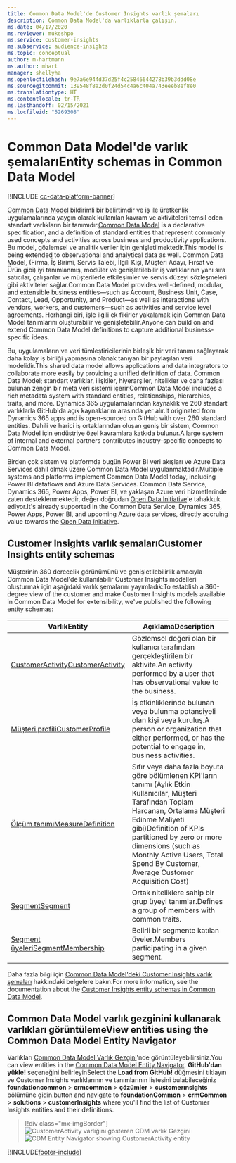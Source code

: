 ```yaml
---
title: Common Data Model'de Customer Insights varlık şemaları
description: Common Data Model'da varlıklarla çalışın.
ms.date: 04/17/2020
ms.reviewer: mukeshpo
ms.service: customer-insights
ms.subservice: audience-insights
ms.topic: conceptual
author: m-hartmann
ms.author: mhart
manager: shellyha
ms.openlocfilehash: 9e7a6e944d37d25f4c25846644278b39b3ddd08e
ms.sourcegitcommit: 139548f8a2d0f24d54c4a6c404a743eeeb8ef8e0
ms.translationtype: HT
ms.contentlocale: tr-TR
ms.lasthandoff: 02/15/2021
ms.locfileid: "5269308"
---
```

# <a name="entity-schemas-in-common-data-model"></a><span data-ttu-id="1ac56-103">Common Data Model'de varlık şemaları</span><span class="sxs-lookup"><span data-stu-id="1ac56-103">Entity schemas in Common Data Model</span></span>

[!INCLUDE [cc-data-platform-banner](../includes/cc-data-platform-banner.md)]

<span data-ttu-id="1ac56-104">[Common Data Model](https://docs.microsoft.com/common-data-model/) bildirimli bir belirtimdir ve iş ile üretkenlik uygulamalarında yaygın olarak kullanılan kavram ve aktiviteleri temsil eden standart varlıkların bir tanımıdır.</span><span class="sxs-lookup"><span data-stu-id="1ac56-104">[Common Data Model](https://docs.microsoft.com/common-data-model/) is a declarative specification, and a definition of standard entities that represent commonly used concepts and activities across business and productivity applications.</span></span> <span data-ttu-id="1ac56-105">Bu model, gözlemsel ve analitik veriler için genişletilmektedir.</span><span class="sxs-lookup"><span data-stu-id="1ac56-105">This model is being extended to observational and analytical data as well.</span></span> <span data-ttu-id="1ac56-106">Common Data Model, (Firma, İş Birimi, Servis Talebi, İlgili Kişi, Müşteri Adayı, Fırsat ve Ürün gibi) iyi tanımlanmış, modüler ve genişletilebilir iş varlıklarının yanı sıra satıcılar, çalışanlar ve müşterilerle etkileşimler ve servis düzeyi sözleşmeleri gibi aktiviteler sağlar.</span><span class="sxs-lookup"><span data-stu-id="1ac56-106">Common Data Model provides well-defined, modular, and extensible business entities—such as Account, Business Unit, Case, Contact, Lead, Opportunity, and Product—as well as interactions with vendors, workers, and customers—such as activities and service level agreements.</span></span> <span data-ttu-id="1ac56-107">Herhangi biri, işle ilgili ek fikirler yakalamak için Common Data Model tanımlarını oluşturabilir ve genişletebilir.</span><span class="sxs-lookup"><span data-stu-id="1ac56-107">Anyone can build on and extend Common Data Model definitions to capture additional business-specific ideas.</span></span>

<span data-ttu-id="1ac56-108">Bu, uygulamaların ve veri tümleştiricilerinin birleşik bir veri tanımı sağlayarak daha kolay iş birliği yapmasına olanak tanıyan bir paylaşılan veri modelidir.</span><span class="sxs-lookup"><span data-stu-id="1ac56-108">This shared data model allows applications and data integrators to collaborate more easily by providing a unified definition of data.</span></span> <span data-ttu-id="1ac56-109">Common Data Model; standart varlıklar, ilişkiler, hiyerarşiler, nitelikler ve daha fazlası bulunan zengin bir meta veri sistemi içerir.</span><span class="sxs-lookup"><span data-stu-id="1ac56-109">Common Data Model includes a rich metadata system with standard entities, relationships, hierarchies, traits, and more.</span></span> <span data-ttu-id="1ac56-110">Dynamics 365 uygulamalarından kaynaklık ve 260 standart varlıklarla GitHub'da açık kaynaklarım arasında yer alır.</span><span class="sxs-lookup"><span data-stu-id="1ac56-110">It originated from Dynamics 365 apps and is open-sourced on GitHub with over 260 standard entities.</span></span> <span data-ttu-id="1ac56-111">Dahili ve harici iş ortaklarından oluşan geniş bir sistem, Common Data Model için endüstriye özel kavramlara katkıda bulunur.</span><span class="sxs-lookup"><span data-stu-id="1ac56-111">A large system of internal and external partners contributes industry-specific concepts to Common Data Model.</span></span>

<span data-ttu-id="1ac56-112">Birden çok sistem ve platformda bugün Power BI veri akışları ve Azure Data Services dahil olmak üzere Common Data Model uygulanmaktadır.</span><span class="sxs-lookup"><span data-stu-id="1ac56-112">Multiple systems and platforms implement Common Data Model today, including Power BI dataflows and Azure Data Services.</span></span> <span data-ttu-id="1ac56-113">Common Data Service, Dynamics 365, Power Apps, Power BI, ve yaklaşan Azure veri hizmetlerinde zaten desteklenmektedir, değer doğrudan [Open Data Initiative](https://www.microsoft.com/open-data-initiative)'e tahakkuk ediyor.</span><span class="sxs-lookup"><span data-stu-id="1ac56-113">It's already supported in the Common Data Service, Dynamics 365, Power Apps, Power BI, and upcoming Azure data services, directly accruing value towards the [Open Data Initiative](https://www.microsoft.com/open-data-initiative).</span></span>

## <a name="customer-insights-entity-schemas"></a><span data-ttu-id="1ac56-114">Customer Insights varlık şemaları</span><span class="sxs-lookup"><span data-stu-id="1ac56-114">Customer Insights entity schemas</span></span>

<span data-ttu-id="1ac56-115">Müşterinin 360 derecelik görünümünü ve genişletilebilirlik amacıyla Common Data Model'de kullanılabilir Customer Insights modelleri oluşturmak için aşağıdaki varlık şemalarını yayımladık:</span><span class="sxs-lookup"><span data-stu-id="1ac56-115">To establish a 360-degree view of the customer and make Customer Insights models available in Common Data Model for extensibility, we've published the following entity schemas:</span></span>

| <span data-ttu-id="1ac56-116">Varlık</span><span class="sxs-lookup"><span data-stu-id="1ac56-116">Entity</span></span> | <span data-ttu-id="1ac56-117">Açıklama</span><span class="sxs-lookup"><span data-stu-id="1ac56-117">Description</span></span> |
|---------|---------|
|[<span data-ttu-id="1ac56-118">CustomerActivity</span><span class="sxs-lookup"><span data-stu-id="1ac56-118">CustomerActivity</span></span>](https://docs.microsoft.com/common-data-model/schema/core/applicationcommon/foundationcommon/crmcommon/solutions/customerinsights/customeractivity) | <span data-ttu-id="1ac56-119">Gözlemsel değeri olan bir kullanıcı tarafından gerçekleştirilen bir aktivite.</span><span class="sxs-lookup"><span data-stu-id="1ac56-119">An activity performed by a user that has observational value to the business.</span></span> |
|[<span data-ttu-id="1ac56-120">Müşteri profili</span><span class="sxs-lookup"><span data-stu-id="1ac56-120">CustomerProfile</span></span>](https://docs.microsoft.com/common-data-model/schema/core/applicationcommon/foundationcommon/crmcommon/solutions/customerinsights/customerprofile) | <span data-ttu-id="1ac56-121">İş etkinliklerinde bulunan veya bulunma potansiyeli olan kişi veya kuruluş.</span><span class="sxs-lookup"><span data-stu-id="1ac56-121">A person or organization that either performed, or has the potential to engage in, business activities.</span></span> |
|[<span data-ttu-id="1ac56-122">Ölçüm tanımı</span><span class="sxs-lookup"><span data-stu-id="1ac56-122">MeasureDefinition</span></span>](https://docs.microsoft.com/common-data-model/schema/core/applicationcommon/foundationcommon/crmcommon/solutions/customerinsights/measuredefinition) | <span data-ttu-id="1ac56-123">Sıfır veya daha fazla boyuta göre bölümlenen KPI'ların tanımı (Aylık Etkin Kullanıcılar, Müşteri Tarafından Toplam Harcanan, Ortalama Müşteri Edinme Maliyeti gibi)</span><span class="sxs-lookup"><span data-stu-id="1ac56-123">Definition of KPIs partitioned by zero or more dimensions (such as Monthly Active Users, Total Spend By Customer, Average Customer Acquisition Cost)</span></span> |
|[<span data-ttu-id="1ac56-124">Segment</span><span class="sxs-lookup"><span data-stu-id="1ac56-124">Segment</span></span>](https://docs.microsoft.com/common-data-model/schema/core/applicationcommon/foundationcommon/crmcommon/solutions/customerinsights/segment) | <span data-ttu-id="1ac56-125">Ortak niteliklere sahip bir grup üyeyi tanımlar.</span><span class="sxs-lookup"><span data-stu-id="1ac56-125">Defines a group of members with common traits.</span></span> |
|[<span data-ttu-id="1ac56-126">Segment üyeleri</span><span class="sxs-lookup"><span data-stu-id="1ac56-126">SegmentMembership</span></span>](https://docs.microsoft.com/common-data-model/schema/core/applicationcommon/foundationcommon/crmcommon/solutions/customerinsights/segmentmembership) | <span data-ttu-id="1ac56-127">Belirli bir segmente katılan üyeler.</span><span class="sxs-lookup"><span data-stu-id="1ac56-127">Members participating in a given segment.</span></span> |

<span data-ttu-id="1ac56-128">Daha fazla bilgi için [Common Data Model'deki Customer Insights varlık şemaları](https://docs.microsoft.com/common-data-model/schema/core/applicationcommon/foundationcommon/crmcommon/solutions/customerinsights/overview) hakkındaki belgelere bakın.</span><span class="sxs-lookup"><span data-stu-id="1ac56-128">For more information, see the documentation about the [Customer Insights entity schemas in Common Data Model](https://docs.microsoft.com/common-data-model/schema/core/applicationcommon/foundationcommon/crmcommon/solutions/customerinsights/overview).</span></span>

## <a name="view-entities-using-the-common-data-model-entity-navigator"></a><span data-ttu-id="1ac56-129">Common Data Model varlık gezginini kullanarak varlıkları görüntüleme</span><span class="sxs-lookup"><span data-stu-id="1ac56-129">View entities using the Common Data Model Entity Navigator</span></span>

<span data-ttu-id="1ac56-130">Varlıkları [Common Data Model Varlık Gezgini](https://microsoft.github.io/CDM/)'nde görüntüleyebilirsiniz.</span><span class="sxs-lookup"><span data-stu-id="1ac56-130">You can view entities in the [Common Data Model Entity Navigator](https://microsoft.github.io/CDM/).</span></span> <span data-ttu-id="1ac56-131">**GitHub'dan yükle!** seçeneğini belirleyin</span><span class="sxs-lookup"><span data-stu-id="1ac56-131">Select the **Load from GitHub!**</span></span> <span data-ttu-id="1ac56-132">düğmesini tıklayın ve Customer Insights varlıklarının ve tanımlarının listesini bulabileceğiniz **foundationcommon** > **crmcommon** > **çözümler** > **customerınsights** bölümüne gidin.</span><span class="sxs-lookup"><span data-stu-id="1ac56-132">button and navigate to **foundationCommon** > **crmCommon** > **solutions** > **customerInsights** where you'll find the list of Customer Insights entities and their definitions.</span></span>
> [!div class="mx-imgBorder"]
> <span data-ttu-id="1ac56-133">![CustomerActivity varlığını gösteren CDM varlık Gezgini](media/CDM-entity-navigator.png "CustomerActivity varlığını gösteren CDM varlık Gezgini")</span><span class="sxs-lookup"><span data-stu-id="1ac56-133">![CDM Entity Navigator showing CustomerActivity entity](media/CDM-entity-navigator.png "CDM Entity Navigator showing CustomerActivity entity")</span></span>


[!INCLUDE[footer-include](../includes/footer-banner.md)]